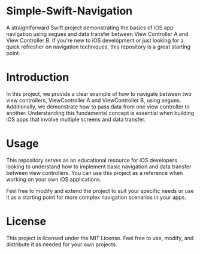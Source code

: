 # Simple-Swift-Navigation
A straightforward Swift project demonstrating the basics of iOS app navigation using segues and data transfer between View Controller A and View Controller B. If you're new to iOS development or just looking for a quick refresher on navigation techniques, this repository is a great starting point.

# Introduction

In this project, we provide a clear example of how to navigate between two view controllers, ViewController A and ViewController B, using segues. Additionally, we demonstrate how to pass data from one view controller to another. Understanding this fundamental concept is essential when building iOS apps that involve multiple screens and data transfer.

# Usage

This repository serves as an educational resource for iOS developers looking to understand how to implement basic navigation and data transfer between view controllers. You can use this project as a reference when working on your own iOS applications.

Feel free to modify and extend the project to suit your specific needs or use it as a starting point for more complex navigation scenarios in your apps.

# License

This project is licensed under the MIT License. Feel free to use, modify, and distribute it as needed for your own projects.
